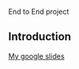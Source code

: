 
End to End project

## Introduction
[My google slides ](https://docs.google.com/presentation/d/1BPnK3e7HgOSXtAHu8skzJ4i6LUVTyv5Y0d9fn3F5G7Q/edit?usp=sharing)
